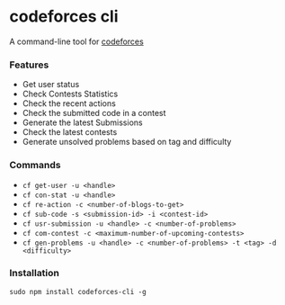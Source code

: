 # codeforces cli
A command-line tool for [codeforces](http://codeforces.com)

### Features
* Get user status
* Check Contests Statistics
* Check the recent actions
* Check the submitted code in a contest
* Generate the latest Submissions
* Check the latest contests
* Generate unsolved problems based on tag and difficulty

### Commands 
* `cf get-user -u <handle>`
* `cf con-stat -u <handle>`
* `cf re-action -c <number-of-blogs-to-get>`
* `cf sub-code -s <submission-id> -i <contest-id>`
* `cf usr-submission -u <handle> -c <number-of-problems>`
* `cf com-contest -c <maximum-number-of-upcoming-contests>`
* `cf gen-problems -u <handle> -c <number-of-problems> -t <tag> -d <difficulty>`

### Installation
`sudo npm install codeforces-cli -g`
